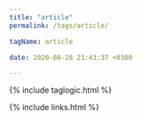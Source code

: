 ```yaml
---
title: "article"
permalink: /tags/article/

tagName: article

date: 2020-08-28 21:43:37 +0300

---
```


{% include taglogic.html %}

{% include links.html %}
